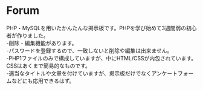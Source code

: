 # Forum
PHP・MySQLを用いたかんたんな掲示板です。PHPを学び始めて3週間弱の初心者が作りました。<br>
-削除・編集機能があります。<br>
-パスワードを登録するので、一致しないと削除や編集は出来ません。<br>
-PHP1ファイルのみで構成していますが、中にHTML/CSSが内包されています。CSSはあくまで簡易的なものです。<br>
-適当なタイトルや文章を付けていますが、掲示板だけでなくアンケートフォームなどにも応用できるはず。<br>
